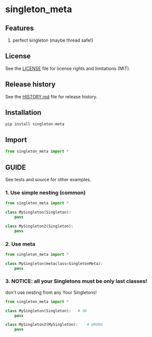 # singleton_meta


## Features

1. perfect singleton (maybe thread safe!)


## License

See the [LICENSE](LICENSE) file for license rights and limitations (MIT).


## Release history

See the [HISTORY.md](HISTORY.md) file for release history.


## Installation

```commandline
pip install singleton-meta
```

## Import

```python
from singleton_meta import *
```


## GUIDE

See tests and source for other examples.


### 1. Use simple nesting (common)

```python
from singleton_meta import *

class MySingleton(Singleton):
    pass

class MySingleton2(Singleton):
    pass
```

### 2. Use meta

```python
from singleton_meta import *

class MySingleton(metaclass=SingletonMeta):
    pass
```

### 3. NOTICE: all your Singletons must be only last classes!

don't use nesting from any Your Singletons!

```python
from singleton_meta import *

class MySingleton(Singleton):   # OK
    pass

class MySingleton2(MySingleton):    # WRONG
    pass
```